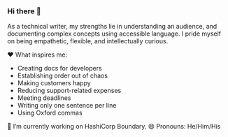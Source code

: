 ### Hi there 👋

<!--
**Dan-Heath/Dan-Heath** is a ✨ _special_ ✨ repository because its `README.md` (this file) appears on your GitHub profile.

Here are some ideas to get you started:

- 🔭 I’m currently working on ...
- 🌱 I’m currently learning ...
- 👯 I’m looking to collaborate on ...
- 🤔 I’m looking for help with ...
- 💬 Ask me about ...
- 📫 How to reach me: ...
- 😄 Pronouns: ...
- ⚡ Fun fact: ...
-->

As a technical writer, my strengths lie in understanding an audience, and documenting complex concepts using accessible language.
I pride myself on being empathetic, flexible, and intellectually curious.

:heart: What inspires me:
- Creating docs for developers
- Establishing order out of chaos
- Making customers happy
- Reducing support-related expenses
- Meeting deadlines
- Writing only one sentence per line
- Using Oxford commas

🔭 I’m currently working on HashiCorp Boundary.
😄 Pronouns: He/Him/His
